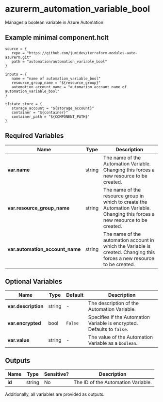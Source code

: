# azurerm_automation_variable_bool

Manages a boolean variable in Azure Automation

## Example minimal component.hclt

```hcl
source = {
   repo = "https://github.com/jumidev/terraform-modules-auto-azurerm.git" 
   path = "automation/automation_variable_bool" 
}

inputs = {
   name = "name of automation_variable_bool" 
   resource_group_name = "${resource_group}" 
   automation_account_name = "automation_account_name of automation_variable_bool" 
}

tfstate_store = {
   storage_account = "${storage_account}" 
   container = "${container}" 
   container_path = "${COMPONENT_PATH}" 
}

```

## Required Variables

| Name | Type |  Description |
| ---- | --------- |  ----------- |
| **var.name** | string |  The name of the Automation Variable. Changing this forces a new resource to be created. | 
| **var.resource_group_name** | string |  The name of the resource group in which to create the Automation Variable. Changing this forces a new resource to be created. | 
| **var.automation_account_name** | string |  The name of the automation account in which the Variable is created. Changing this forces a new resource to be created. | 

## Optional Variables

| Name | Type |  Default  |  Description |
| ---- | --------- |  ----------- | ----------- |
| **var.description** | string |  -  |  The description of the Automation Variable. | 
| **var.encrypted** | bool |  `False`  |  Specifies if the Automation Variable is encrypted. Defaults to `false`. | 
| **var.value** | string |  -  |  The value of the Automation Variable as a `boolean`. | 



## Outputs

| Name | Type | Sensitive? | Description |
| ---- | ---- | --------- | --------- |
| **id** | string | No  | The ID of the Automation Variable. | 

Additionally, all variables are provided as outputs.
